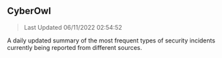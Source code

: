 ## CyberOwl 
> Last Updated 06/11/2022 02:54:52 


A daily updated summary of the most frequent types of security incidents currently being reported from different sources.

